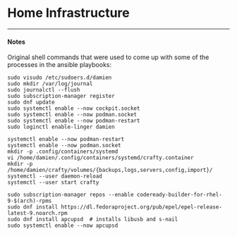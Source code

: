 # Home Infrastructure
---

#### Notes

Original shell commands that were used to come up with some of the processes in the ansible playbooks:

``` shell
sudo visudo /etc/sudoers.d/damien
sudo mkdir /var/log/journal
sudo journalctl --flush
sudo subscription-manager register
sudo dnf update
sudo systemctl enable --now cockpit.socket
sudo systemctl enable --now podman.socket
sudo systemctl enable --now podman-restart
sudo loginctl enable-linger damien

systemctl enable --now podman-restart
systemctl enable --now podman.socket
mkdir -p .config/containers/systemd
vi /home/damien/.config/containers/systemd/crafty.container
mkdir -p /home/damien/crafty/volumes/{backups,logs,servers,config,import}/
systemctl --user daemon-reload
systemctl --user start crafty

sudo subscription-manager repos --enable codeready-builder-for-rhel-9-$(arch)-rpms
sudo dnf install https://dl.fedoraproject.org/pub/epel/epel-release-latest-9.noarch.rpm
sudo dnf install apcupsd  # installs libusb and s-nail
sudo systemctl enable --now apcupsd

```
